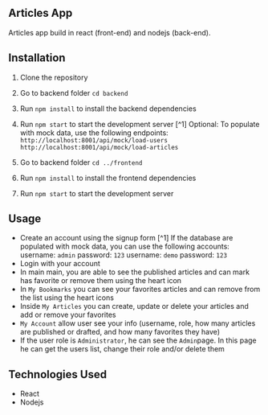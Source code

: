 ## Articles App

Articles app build in react (front-end) and nodejs (back-end).

## Installation

1. Clone the repository
2. Go to backend folder `cd backend`
3. Run `npm install` to install the backend dependencies
4. Run `npm start` to start the development server
   [^1] Optional: To populate with mock data, use the following endpoints:
   `http://localhost:8001/api/mock/load-users`
   `http://localhost:8001/api/mock/load-articles`

5. Go to backend folder `cd ../frontend`
6. Run `npm install` to install the frontend dependencies
7. Run `npm start` to start the development server

## Usage

- Create an account using the signup form
  [^1] If the database are populated with mock data, you can use the following accounts:
  username: `admin` password: `123`
  username: `demo` password: `123`
- Login with your account
- In main main, you are able to see the published articles and can mark has favorite or remove them using the heart icon
- In `My Bookmarks` you can see your favorites articles and can remove from the list using the heart icons
- Inside `My Articles` you can create, update or delete your articles and add or remove your favorites
- `My Account` allow user see your info (username, role, how many articles are published or drafted, and how many favorites they have)
- If the user role is `Administrator`, he can see the `Admin`page. In this page he can get the users list, change their role and/or delete them

## Technologies Used

- React
- Nodejs
